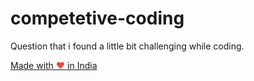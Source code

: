 # competetive-coding
Question that i found a little bit challenging while coding.

<a href="https://madewithlove.org.in" target="_blank">Made with <span style="color: #e74c3c">&hearts;</span> in India</a>
